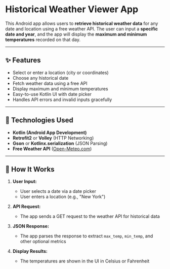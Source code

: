 # Historical Weather Viewer App

This Android app allows users to **retrieve historical weather data** for any date and location using a free weather API. The user can input a **specific date and year**, and the app will display the **maximum and minimum temperatures** recorded on that day.

---

## ✨ Features

- Select or enter a location (city or coordinates)
- Choose any historical date
- Fetch weather data using a free API
- Display maximum and minimum temperatures
- Easy-to-use Kotlin UI with date picker
- Handles API errors and invalid inputs gracefully

---

## 🔧 Technologies Used

- **Kotlin (Android App Development)**
- **Retrofit2** or **Volley** (HTTP Networking)
- **Gson** or **Kotlinx.serialization** (JSON Parsing)
- **Free Weather API** ([Open-Meteo.com](https://open-meteo.com/))

---

## 📲 How It Works

1. **User Input:**
   - User selects a date via a date picker
   - User enters a location (e.g., "New York")

2. **API Request:**
   - The app sends a GET request to the weather API for historical data

3. **JSON Response:**
   - The app parses the response to extract `max_temp`, `min_temp`, and other optional metrics

4. **Display Results:**
   - The temperatures are shown in the UI in Celsius or Fahrenheit
